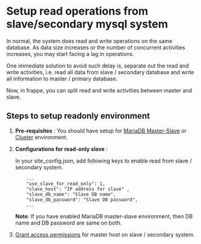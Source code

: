 # Setup read operations from slave/secondary mysql system

In normal, the system does read and write operations on the same database. As data size increases or the number of concurrent activities increases, you may start facing a lag in operations.

One immediate solution to avoid such delay is, separate out the read and write activities, i.e. read all data from slave / secondary database and write all information to master / primary database.

Now, in frappe, you can split read and write activities between master and slave.

## Steps to setup readonly environment

1. **Pre-requisites** :
	You should have setup for [MariaDB Master-Slave](https://mariadb.com/kb/en/library/setting-up-replication/) or [Cluster](https://mariadb.com/kb/en/library/getting-started-with-mariadb-galera-cluster/) environment.

2. **Configurations for read-only slave** :

	In your site_config.json, add following keys to enable read from slave / secondary system.

	```
		...
		"use_slave_for_read_only": 1,
		"slave_host": "IP address for slave" ,
		"slave_db_name": "Slave DB name",
		"slave_db_password": "Slave DB password",
		...
	```

	**Note**: If you have enabled MariaDB master-slave environment, then DB name and DB password are same on both.
	
3. [Grant access permissions](https://dev.mysql.com/doc/refman/8.0/en/grant.html) for master host on slave / secondary system.


